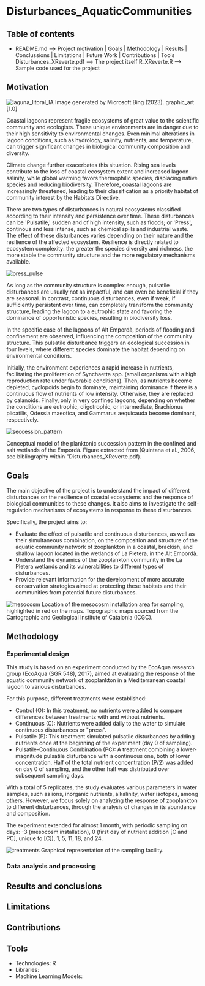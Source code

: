 # Disturbances_AquaticCommunities

## Table of contents
- README.md --> Project motivation | Goals | Methodology | Results | Conclussions | Limitations | Future Work | Contributions | Tools
Disturbances_XReverte.pdf --> The project itself
R_XReverte.R --> Sample code used for the project

## Motivation

![laguna_litoral_IA](https://github.com/XReverte/Disturbances_AquaticCommunities/assets/100844285/99e39452-5aea-4a00-b3cf-c34e50bc294c)
Image generated by Microsoft Bing (2023). graphic_art [1.0]

Coastal lagoons represent fragile ecosystems of great value to the scientific community and ecologists. These unique environments are in danger due to their high sensitivity to environmental changes. Even minimal alterations in lagoon conditions, such as hydrology, salinity, nutrients, and temperature, can trigger significant changes in biological community composition and diversity.

Climate change further exacerbates this situation. Rising sea levels contribute to the loss of coastal ecosystem extent and increased lagoon salinity, while global warming favors thermophilic species, displacing native species and reducing biodiversity. Therefore, coastal lagoons are increasingly threatened, leading to their classification as a priority habitat of community interest by the Habitats Directive.

There are two types of disturbances in natural ecosystems classified according to their intensity and persistence over time. These disturbances can be 'Pulsatile,' sudden and of high intensity, such as floods; or 'Press', continous and less intense, such as chemical spills and industrial waste. The effect of these disturbances varies depending on their nature and the resilience of the affected ecosystem. Resilience is directly related to ecosystem complexity: the greater the species diversity and richness, the more stable the community structure and the more regulatory mechanisms available.

![press_pulse](https://github.com/XReverte/Disturbances_AquaticCommunities/assets/100844285/e2d6deb1-e64b-445a-8567-c4a1ef920310)

As long as the community structure is complex enough, pulsatile disturbances are usually not as impactful, and can even be beneficial if they are seasonal. In contrast, continuous disturbances, even if weak, if sufficiently persistent over time, can completely transform the community structure, leading the lagoon to a eutrophic state and favoring the dominance of opportunistic species, resulting in biodiversity loss.

In the specific case of the lagoons of Alt Empordà, periods of flooding and confinement are observed, influencing the composition of the community structure. This pulsatile disturbance triggers an ecological succession in four levels, where different species dominate the habitat depending on environmental conditions.

Initially, the environment experiences a rapid increase in nutrients, facilitating the proliferation of Synchaetta spp. (small organisms with a high reproduction rate under favorable conditions). Then, as nutrients become depleted, cyclopoids begin to dominate, maintaining dominance if there is a continuous flow of nutrients of low intensity. Otherwise, they are replaced by calanoids. Finally, only in very confined lagoons, depending on whether the conditions are eutrophic, oligotrophic, or intermediate, Brachionus plicatilis, Odessia maeotica, and Gammarus aequicauda become dominant, respectively.

![seccession_pattern](https://github.com/XReverte/Disturbances_AquaticCommunities/assets/100844285/e1d9b12c-1036-4e69-b1a5-bc54d742c168)

Conceptual model of the planktonic succession pattern in the confined and salt wetlands of the Empordà. Figure extracted from (Quintana et al., 2006, see bibliography within "Disturbances_XReverte.pdf).

## Goals
The main objective of the project is to understand the impact of different disturbances on the resilience of coastal ecosystems and the response of biological communities to these changes. It also aims to investigate the self-regulation mechanisms of ecosystems in response to these disturbances.

Specifically, the project aims to:
- Evaluate the effect of pulsatile and continuous disturbances, as well as their simultaneous combination, on the composition and structure of the aquatic community network of zooplankton in a coastal, brackish, and shallow lagoon located in the wetlands of La Pletera, in the Alt Empordà.
- Understand the dynamics of the zooplankton community in the La Pletera wetlands and its vulnerabilities to different types of disturbances.
- Provide relevant information for the development of more accurate conservation strategies aimed at protecting these habitats and their communities from potential future disturbances.

![mesocosm](https://github.com/XReverte/Disturbances_AquaticCommunities/assets/100844285/a9bc22ef-9661-47d5-96cd-bbfe76fb03a8)
Location of the mesocosm installation area for sampling, highlighted in red on the maps. Topographic maps sourced from the Cartographic and Geological Institute of Catalonia (ICGC).

## Methodology
### Experimental design
This study is based on an experiment conducted by the EcoAqua research group (EcoAqua (SGR 548), 2017), aimed at evaluating the response of the aquatic community network of zooplankton in a Mediterranean coastal lagoon to various disturbances.

For this purpose, different treatments were established:
- Control (O): In this treatment, no nutrients were added to compare differences between treatments with and without nutrients.
- Continuous (C): Nutrients were added daily to the water to simulate continuous disturbances or "press".
- Pulsatile (P): This treatment simulated pulsatile disturbances by adding nutrients once at the beginning of the experiment (day 0 of sampling).
- Pulsatile-Continuous Combination (PC): A treatment combining a lower-magnitude pulsatile disturbance with a continuous one, both of lower concentration. Half of the total nutrient concentration (P/2) was added on day 0 of sampling, and the other half was distributed over subsequent sampling days.

With a total of 5 replicates, the study evaluates various parameters in water samples, such as ions, inorganic nutrients, alkalinity, water isotopes, among others. However, we focus solely on analyzing the response of zooplankton to different disturbances, through the analysis of changes in its abundance and composition.

The experiment extended for almost 1 month, with periodic sampling on days: -3 (mesocosm installation), 0 (first day of nutrient addition [C and PC], unique to [C]), 1, 5, 11, 18, and 24.

![treatments](https://github.com/XReverte/Disturbances_AquaticCommunities/assets/100844285/408a8871-f769-4529-92f5-62118237a8ae)
Graphical representation of the sampling facility.

### Data analysis and processing

## Results and conclusions

## Limitations

## Contributions

## Tools
- Technologies: R
- Libraries:
- Machine Learning Models:
